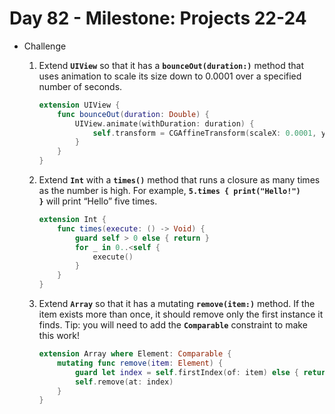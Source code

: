 # Day 82 - Milestone: Projects 22-24

- Challenge
    1. Extend **`UIView`** so that it has a **`bounceOut(duration:)`** method that uses animation to scale its size down to 0.0001 over a specified number of seconds.

        ```swift
        extension UIView {
            func bounceOut(duration: Double) {
                UIView.animate(withDuration: duration) {
                    self.transform = CGAffineTransform(scaleX: 0.0001, y: 0.0001)
                }
            }
        }
        ```

    2. Extend **`Int`** with a **`times()`** method that runs a closure as many times as the number is high. For example, **`5.times { print("Hello!") }`** will print “Hello” five times.

        ```swift
        extension Int {
            func times(execute: () -> Void) {
                guard self > 0 else { return }
                for _ in 0..<self {
                    execute()
                }
            }
        }
        ```

    3. Extend **`Array`** so that it has a mutating **`remove(item:)`** method. If the item exists more than once, it should remove only the first instance it finds. Tip: you will need to add the **`Comparable`** constraint to make this work!

        ```swift
        extension Array where Element: Comparable {
            mutating func remove(item: Element) {
                guard let index = self.firstIndex(of: item) else { return }
                self.remove(at: index)
            }
        }
        ```